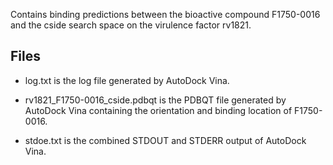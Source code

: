Contains binding predictions between the bioactive compound F1750-0016 and the cside search space on the virulence factor rv1821.

## Files

- log.txt is the log file generated by AutoDock Vina.

- rv1821_F1750-0016_cside.pdbqt is the PDBQT file generated by AutoDock Vina containing the orientation and binding location of F1750-0016.

- stdoe.txt is the combined STDOUT and STDERR output of AutoDock Vina.

